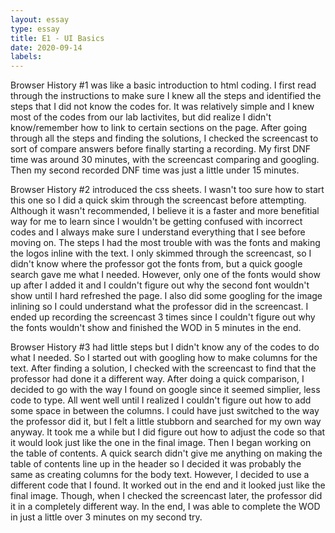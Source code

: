 ```yaml
---
layout: essay
type: essay
title: E1 - UI Basics
date: 2020-09-14
labels:
---
```

Browser History #1 was like a basic introduction to html coding. I first read through the instructions to make sure I knew all the steps and identified the steps that I did not know the codes for. It was relatively simple and I knew most of the codes from our lab lactivites, but did realize I didn't know/remember how to link to certain sections on the page. After going through all the steps and finding the solutions, I checked the screencast to sort of compare answers before finally starting a recording. My first DNF time was around 30 minutes, with the screencast comparing and googling. Then my second recorded DNF time was just a little under 15 minutes.

Browser History #2 introduced the css sheets. I wasn't too sure how to start this one so I did a quick skim through the screencast before attempting. Although it wasn't recommended, I believe it is a faster and more benefitial way for me to learn since I wouldn't be getting confused with incorrect codes and I always make sure I understand everything that I see before moving on. The steps I had the most trouble with was the fonts and making the logos inline with the text. I only skimmed through the screencast, so I didn't know where the professor got the fonts from, but a quick google search gave me what I needed. However, only one of the fonts would show up after I added it and I couldn't figure out why the second font wouldn't show until I hard refreshed the page. I also did some googling for the image inlining so I could understand what the professor did in the screencast. I ended up recording the screencast 3 times since I couldn't figure out why the fonts wouldn't show and finished the WOD in 5 minutes in the end. 

Browser History #3 had little steps but I didn't know any of the codes to do what I needed. So I started out with googling how to make columns for the text. After finding a solution, I checked with the screencast to find that the professor had done it a different way. After doing a quick comparison, I decided to go with the way I found on google since it seemed simplier, less code to type. All went well until I realized I couldn't figure out how to add some space in between the columns. I could have just switched to the way the professor did it, but I felt a little stubborn and searched for my own way anyway. It took me a while but I did figure out how to adjust the code so that it would look just like the one in the final image. Then I began working on the table of contents. A quick search didn't give me anything on making the table of contents line up in the header so I decided it was probably the same as creating columns for the body text. However, I decided to use a different code that I found. It worked out in the end and it looked just like the final image. Though, when I checked the screencast later, the professor did it in a completely different way. In the end, I was able to complete the WOD in just a little over 3 minutes on my second try. 

